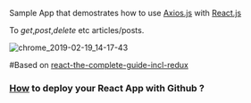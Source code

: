 Sample App that demostrates how to use [Axios.js](https://github.com/axios/axios) with [React.js](https://github.com/facebook/react)

To *get*,*post*,*delete* etc articles/posts.  

![chrome_2019-02-19_14-17-43](https://user-images.githubusercontent.com/20374208/53014443-2d637980-3451-11e9-9c1e-360bcdc30641.png)

#Based on [react-the-complete-guide-incl-redux](https://www.udemy.com/react-the-complete-guide-incl-redux/)

### [How](https://codeburst.io/deploy-react-to-github-pages-to-create-an-amazing-website-42d8b09cd4d) to deploy your React App with Github ?
 
 
  
     
 
      
 
